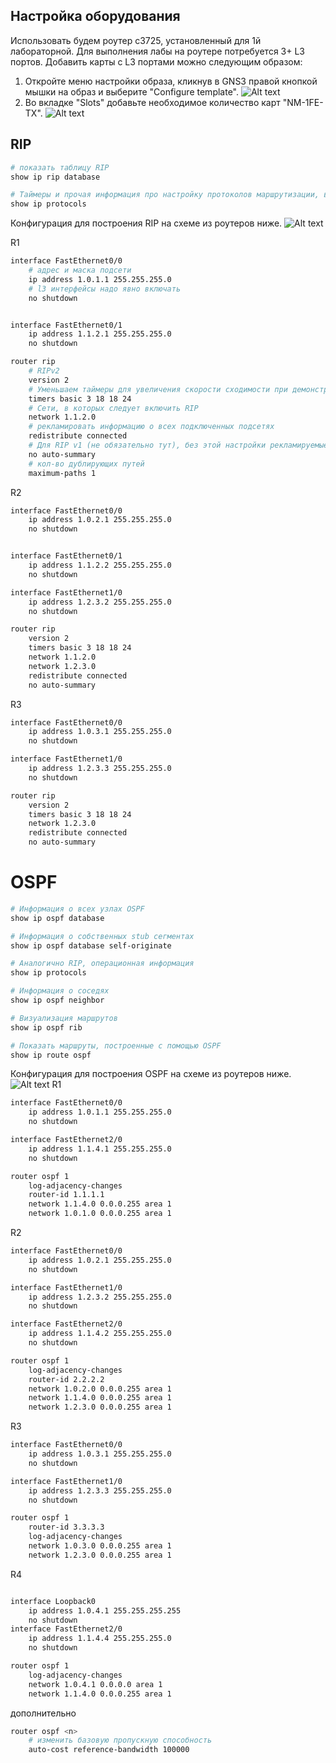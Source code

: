 ## Настройка оборудования

Использовать будем роутер c3725, установленный для 1й лабораторной.
Для выполнения лабы на роутере потребуется 3+ L3 портов. Добавить карты с L3 портами можно следующим образом:

1. Откройте меню настройки образа, кликнув в GNS3 правой кнопкой мышки на образ и выберите "Configure template".
![Alt text](image-2.png)
2. Во вкладке "Slots" добавьте необходимое количество карт "NM-1FE-TX".
![Alt text](image-3.png)

## RIP

```bash
# показать таблицу RIP
show ip rip database

# Таймеры и прочая информация про настройку протоколов маршрутизации, втч RIP
show ip protocols
```
Конфигурация для построения RIP на схеме из роутеров ниже.
![Alt text](image-4.png)

R1
```bash
interface FastEthernet0/0
    # адрес и маска подсети
    ip address 1.0.1.1 255.255.255.0
    # l3 интерфейсы надо явно включать
    no shutdown


interface FastEthernet0/1
    ip address 1.1.2.1 255.255.255.0
    no shutdown

router rip
    # RIPv2
    version 2
    # Уменьшаем таймеры для увеличения скорости сходимости при демонстрации лабы
    timers basic 3 18 18 24
    # Сети, в которых следует включить RIP
    network 1.1.2.0
    # рекламировать информацию о всех подключенных подсетях
    redistribute connected
    # Для RIP v1 (не обязательно тут), без этой настройки рекламируемые подсети будут "огругляться" до ближайшей классовой сети.
    no auto-summary
    # кол-во дублирующих путей 
    maximum-paths 1
```

R2
```bash
interface FastEthernet0/0
    ip address 1.0.2.1 255.255.255.0
    no shutdown


interface FastEthernet0/1
    ip address 1.1.2.2 255.255.255.0
    no shutdown

interface FastEthernet1/0
    ip address 1.2.3.2 255.255.255.0
    no shutdown

router rip
    version 2
    timers basic 3 18 18 24
    network 1.1.2.0
    network 1.2.3.0
    redistribute connected
    no auto-summary
```


R3
```bash
interface FastEthernet0/0
    ip address 1.0.3.1 255.255.255.0
    no shutdown

interface FastEthernet1/0
    ip address 1.2.3.3 255.255.255.0
    no shutdown

router rip
    version 2
    timers basic 3 18 18 24
    network 1.2.3.0
    redistribute connected
    no auto-summary
```

# OSPF

```bash
# Информация о всех узлах OSPF
show ip ospf database

# Информация о собственных stub сегментах
show ip ospf database self-originate

# Аналогично RIP, операционная информация
show ip protocols

# Информация о соседях
show ip ospf neighbor

# Визуализация маршрутов
show ip ospf rib

# Показать маршруты, построенные с помощью OSPF
show ip route ospf
```
Конфигурация для построения OSPF на схеме из роутеров ниже.
![Alt text](image-5.png)
R1
```bash
interface FastEthernet0/0
    ip address 1.0.1.1 255.255.255.0
    no shutdown

interface FastEthernet2/0
    ip address 1.1.4.1 255.255.255.0
    no shutdown

router ospf 1
    log-adjacency-changes
    router-id 1.1.1.1
    network 1.1.4.0 0.0.0.255 area 1
    network 1.0.1.0 0.0.0.255 area 1
```

R2
```bash
interface FastEthernet0/0
    ip address 1.0.2.1 255.255.255.0
    no shutdown

interface FastEthernet1/0
    ip address 1.2.3.2 255.255.255.0
    no shutdown

interface FastEthernet2/0
    ip address 1.1.4.2 255.255.255.0
    no shutdown

router ospf 1
    log-adjacency-changes
    router-id 2.2.2.2
    network 1.0.2.0 0.0.0.255 area 1
    network 1.1.4.0 0.0.0.255 area 1
    network 1.2.3.0 0.0.0.255 area 1
```

R3
```bash
interface FastEthernet0/0
    ip address 1.0.3.1 255.255.255.0
    no shutdown

interface FastEthernet1/0
    ip address 1.2.3.3 255.255.255.0
    no shutdown

router ospf 1
    router-id 3.3.3.3
    log-adjacency-changes
    network 1.0.3.0 0.0.0.255 area 1
    network 1.2.3.0 0.0.0.255 area 1
```
R4
```bash

interface Loopback0
    ip address 1.0.4.1 255.255.255.255
    no shutdown
interface FastEthernet2/0
    ip address 1.1.4.4 255.255.255.0
    no shutdown

router ospf 1
    log-adjacency-changes
    network 1.0.4.1 0.0.0.0 area 1
    network 1.1.4.0 0.0.0.255 area 1
```


дополнительно
```bash
router ospf <n>
    # изменить базовую пропускную способность 
    auto-cost reference-bandwidth 100000

```